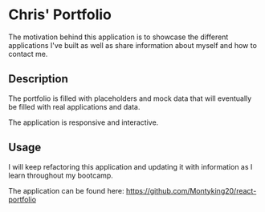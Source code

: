 # Chris' Portfolio

The motivation behind this application is to showcase the different applications I've built as well as share information about myself and how to contact me.

## Description

The portfolio is filled with placeholders and mock data that will eventually be filled with real applications and data.

The application is responsive and interactive.


## Usage

I will keep refactoring this application and updating it with information as I learn throughout my bootcamp.

The application can be found here: https://github.com/Montyking20/react-portfolio

